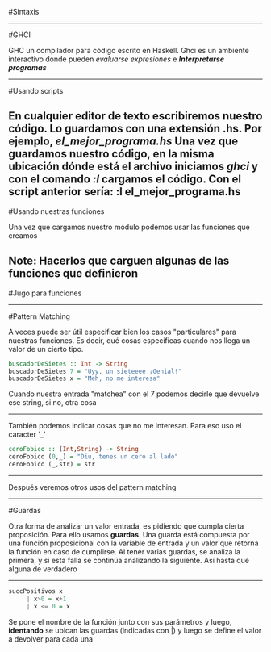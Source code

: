 #Sintaxis

----

#GHCI

GHC un compilador para código escrito en Haskell. Ghci es un ambiente interactivo donde pueden _*evaluarse expresiones*_ e _**Interpretarse programas**_

----


#Usando scripts

En cualquier editor de texto escribiremos nuestro código. Lo guardamos con una extensión .hs. Por ejemplo, *el_mejor_programa.hs*
Una vez que guardamos nuestro código, en la misma ubicación dónde está el archivo iniciamos _ghci_ y con el comando _:l_ cargamos el código. Con el script anterior sería:
:l el_mejor_programa.hs
----


#Usando nuestras funciones

Una vez que cargamos nuestro módulo podemos usar las funciones que creamos

Note: Hacerlos que carguen algunas de las funciones que definieron
----


#Jugo para funciones

----

#Pattern Matching

A veces puede ser útil especificar bien los casos "particulares" para nuestras funciones. Es decir, qué cosas específicas cuando nos llega un valor de un cierto tipo. 

```haskell
buscadorDeSietes :: Int -> String
buscadorDeSietes 7 = "Uyy, un sieteeee ¡Genial!"
buscadorDeSietes x = "Meh, no me interesa"
```

Cuando nuestra entrada "matchea" con el 7 podemos decirle que devuelve ese string, si no, otra cosa

----

También podemos indicar cosas que no me interesan. Para eso uso el caracter '_'

```haskell
ceroFobico :: (Int,String) -> String
ceroFobico (0,_) = "Diu, tenes un cero al lado"
ceroFobico (_,str) = str
```
----

Después veremos otros usos del pattern matching

----

#Guardas

Otra forma de analizar un valor entrada, es pidiendo que cumpla cierta proposición. Para ello usamos **guardas**. Una guarda está compuesta por una función proposicional con la variable de entrada y un valor que retorna la función en caso de cumplirse. Al tener varias guardas, se analiza la primera, y si esta falla se continúa analizando la siguiente. Así hasta que alguna de verdadero	

----

```haskell
succPositivos x
     | x>0 = x+1
     | x <= 0 = x
```
Se pone el nombre de la función junto con sus parámetros y luego, **identando** se ubican las guardas (indicadas con |) y luego se define el valor a devolver para cada una
